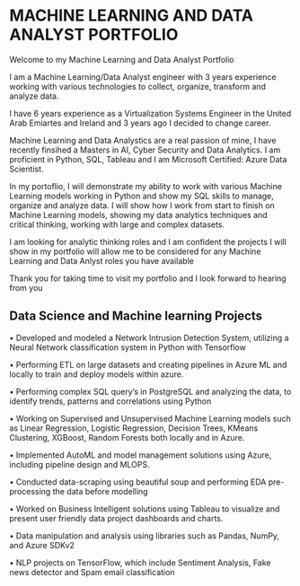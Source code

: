 # MACHINE LEARNING AND DATA ANALYST PORTFOLIO

Welcome to my Machine Learning and Data Analyst Portfolio

I am a Machine Learning/Data Analyst engineer with 3 years experience working with various technologies to collect, organize, transform and analyze data.

I have 6 years experience as a Virtualization Systems Engineer in the United Arab Emiartes and Ireland and 3 years ago I decided to change career.

Machine Learning and Data Analystics are a real passion of mine, I have recently finsihed a Masters in AI, Cyber Security and Data Analytics. I am proficient in Python, SQL, Tableau and I am Microsoft Certified: Azure Data Scientist.

In my portoflio, I will demonstrate my ability to work with various Machine Learning models working in Python and show my SQL skills to manage, organize and analyze data. I will show how I work from start to finish on Machine Learning models, showing my data analytics techniques and critical thinking, working with large and complex datasets.

I am looking for analytic thinking roles and I am confident the projects I will show in my portfolio will allow me to be considered for any Machine Learning and Data Anlyst roles you have available

Thank you for taking time to visit my portfolio and I look forward to hearing from you


## Data Science and Machine learning Projects

•	Developed and modeled a Network Intrusion Detection System, utilizing a Neural Network classification system in Python with Tensorflow

•	Performing ETL on large datasets and creating pipelines in Azure ML and locally to train and deploy models within azure.

•	Performing complex SQL query’s in PostgreSQL and analyzing the data, to identify trends, patterns and correlations using Python

•	Working on Supervised and Unsupervised Machine Learning models such as Linear Regression, Logistic Regression, Decision Trees, KMeans Clustering, XGBoost, Random Forests both locally and in Azure. 

•	Implemented AutoML and model management solutions using Azure, including pipeline design and MLOPS.

•	Conducted data-scraping using beautiful soup and performing EDA pre-processing the data before modelling 

•	Worked on Business Intelligent solutions using Tableau to visualize and present user friendly data project dashboards and charts.

•	Data manipulation and analysis using libraries such as Pandas, NumPy, and Azure SDKv2

•	NLP projects on TensorFlow, which include Sentiment Analysis, Fake news detector and Spam email classification





